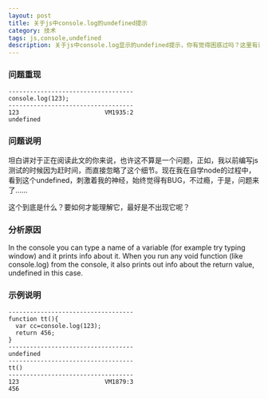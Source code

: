 ```yaml
---
layout: post
title: 关于js中console.log的undefined提示
category: 技术
tags: js,console,undefined
description: 关于js中console.log显示的undefined提示，你有觉得困惑过吗？这里有详解
---
```


### 问题重现

    -----------------------------------
    console.log(123);
    -----------------------------------
    123                        VM1935:2 
    undefined

### 问题说明

坦白讲对于正在阅读此文的你来说，也许这不算是一个问题，正如，我以前编写js测试的时候因为赶时间，而直接忽略了这个细节。现在我在自学node的过程中，看到这个undefined，刺激着我的神经，始终觉得有BUG，不过瘾，于是，问题来了……

这个到底是什么？要如何才能理解它，最好是不出现它呢？

### 分析原因

In the console you can type a name of a variable (for example try typing window) and it prints info about it. When you run any void function (like console.log) from the console, it also prints out info about the return value, undefined in this case.

### 示例说明

    -----------------------------------
    function tt(){
      var cc=console.log(123);
      return 456;
    }
    -----------------------------------
    undefined
    -----------------------------------
    tt()
    -----------------------------------
    123                        VM1879:3
    456